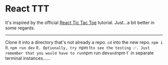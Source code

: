 # React TTT

It's inspired by the official [React Tic Tac Toe](https://react.dev/learn/tutorial-tic-tac-toe) tutorial. Just...a bit better in some regards.

---

Clone it into a directory that's not already a repo. `cd` into the new repo. `npm i` it. `npm run dev` it`. Optionally, try `npm t` to see the testing ✅. Just remember that you would have to run `npm run dev` and `npm t` in separate terminal instances......
